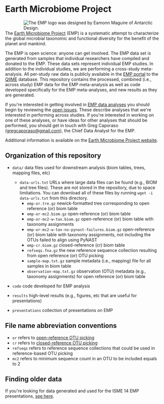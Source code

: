 Earth Microbiome Project
========================

<div style="float: right; margin-left: 30px;"><img title="The EMP logo was designed by Eamonn Maguire of Antarctic Design." style="float: right;margin-left: 30px;" src="http://www.earthmicrobiome.org/files/2011/01/EMP-green-small.png" align=right /></div>

The [Earth Microbiome Project](www.earthmicrobiome.org) (EMP) is a systematic attempt to characterize the global microbial taxonomic and functional diversity for the benefit of the planet and mankind. 

The EMP is open science: anyone can get involved. The EMP data set is generated from samples that individual researchers have compiled and donated to the EMP. These data sets represent individual EMP studies. In addition to the individual studies, we are performing a cross-study meta-analysis. All per-study raw data is publicly available in the [EMP portal](http://www.microbio.me/emp) to the [QIIME](www.qiime.org) database. This repository contains the processed, combined (i.e., across study) EMP data for the EMP meta-analysis as well as code developed specifically for the EMP meta-analyses, and new results as they are generated.

If you're interested in getting involved in [EMP data analyses](https://github.com/EarthMicrobiomeProject/emp/issues) you should begin by reviewing the [open issues](https://github.com/EarthMicrobiomeProject/emp/issues). These describe analyses that we're interested in performing across studies. If you're interested in working on one of these analyses, or have ideas for other analyses that should be performed, you should get in touch with Greg Caporaso (gregcaporaso@gmail.com), the Chief Data Analyst for the EMP. 

Additional information is available on the [Earth Microbiome Project website](www.earthmicrobiome.org).

Organization of this repository
-------------------------------

* ``data/`` data files used for downstream analysis (biom tables, trees, mapping files, etc)
  * ``data-urls.txt`` URLs where large data files can be found (e.g., BIOM and tree files). These are not stored in the repository, due to space limitations. You can download all of these files by running ``wget -i data-urls.txt`` from this directory.
    * ``emp-or.tre.gz`` newick-formatted tree corresponding to open reference (or) biom table
    * ``emp-or-mc2.biom.gz`` open-reference (or) biom table
    * ``emp-or-mc2-w-tax.biom.gz`` open-reference (or) biom table with taxonomy assignments
    * ``emp-or-mc2-w-tax-no-pynast-failures.biom.gz`` open-reference (or) biom table with taxonomy assignments, not including the OTUs failed to align using PyNAST
    * ``emp-cr.biom.gz`` closed-reference (cr) biom table
    * ``refseqs.fna.gz`` the new reference sequence collection resulting from open reference (or) OTU picking
  	* ``sample-map.txt.gz`` sample metadata (i.e., mapping) file for all samples in biom table
  	* ``observation-map.txt.gz`` observation (OTU) metadata (e.g., taxonomy assignments) for open reference (or) biom table

* ``code`` code developed for EMP analysis

* ``results`` high-level results (e.g., figures, etc that are useful for presentations)

* ``presentations`` collection of presentations on EMP

File name abbreviation conventions
----------------------------------

* ``or`` refers to [open-reference OTU picking](http://qiime.org/tutorials/otu_picking.html#open-reference-otu-picking)
* ``cr`` refers to [closed-reference OTU picking](http://qiime.org/tutorials/otu_picking.html#closed-reference-otu-picking)
* ``refseqs`` refers to reference sequence collections that could be used in reference-based OTU picking
* ``mc2`` refers to minimum sequence count in an OTU to be included equals to 2

Finding older data
------------------

If you're looking for data generated and used for the ISME 14 EMP presentations, [see here](https://github.com/EarthMicrobiomeProject/emp/tree/isme14).


